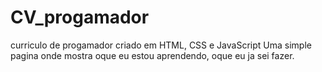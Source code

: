 # CV_progamador
curriculo de progamador criado em HTML, CSS e JavaScript
Uma simple pagina onde mostra oque eu estou aprendendo, oque eu ja sei fazer.